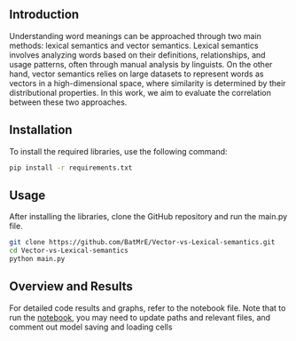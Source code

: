 ## Introduction

Understanding word meanings can be approached through two main methods: lexical semantics and vector semantics. Lexical semantics involves analyzing words based on their definitions, relationships, and usage patterns, often through manual analysis by linguists. On the other hand, vector semantics relies on large datasets to represent words as vectors in a high-dimensional space, where similarity is determined by their distributional properties. In this work, we aim to evaluate the correlation between these two approaches.

## Installation

To install the required libraries, use the following command:

```bash
pip install -r requirements.txt
```
## Usage

After installing the libraries, clone the GitHub repository and run the main.py file.
```bash
git clone https://github.com/BatMrE/Vector-vs-Lexical-semantics.git
cd Vector-vs-Lexical-semantics
python main.py
```

## Overview and Results
For detailed code results and graphs, refer to the notebook file. Note that to run the [notebook]("https://github.com/BatMrE/Vector-vs-Lexical-semantics/blob/main/Vector_vs_Lexical.ipynb"), you may need to update paths and relevant files, and comment out model saving and loading cells
